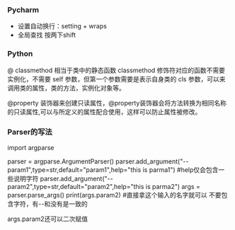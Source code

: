 ### Pycharm

- 设置自动换行：setting + wraps
- 全局查找 按两下shift

### Python

@ classmethod 相当于类中的静态函数
classmethod 修饰符对应的函数不需要实例化，不需要 self 参数，但第一个参数需要是表示自身类的 cls 参数，可以来调用类的属性，类的方法，实例化对象等。

@property 装饰器来创建只读属性，@property装饰器会将方法转换为相同名称的只读属性,可以与所定义的属性配合使用，这样可以防止属性被修改。


### Parser的写法

import argparse

parser = argparse.ArgumentParser()
parser.add_argument("--param1",type=str,default="param1",help="this is parma1") 
#help仅会包含一些说明字符
parser.add_argument("--param2",type=str,default="param2",help="this is parma2") 
args = parser.parse_args()
print(args.param2) #直接拿这个输入的名字就可以 不要包含字符，有--和没有是一致的

args.param2还可以二次赋值


